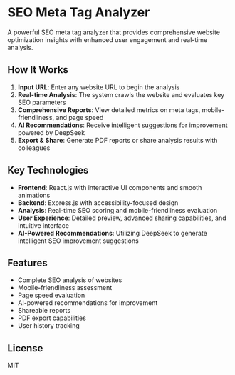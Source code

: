 # SEO Meta Tag Analyzer

A powerful SEO meta tag analyzer that provides comprehensive website optimization insights with enhanced user engagement and real-time analysis.

<!-- Add the SEO Analyzer Demo GIF here -->
<!-- ![SEO Analyzer Demo](path-to-your-gif.gif) -->

## How It Works

1. **Input URL**: Enter any website URL to begin the analysis
2. **Real-time Analysis**: The system crawls the website and evaluates key SEO parameters
3. **Comprehensive Reports**: View detailed metrics on meta tags, mobile-friendliness, and page speed
4. **AI Recommendations**: Receive intelligent suggestions for improvement powered by DeepSeek
5. **Export & Share**: Generate PDF reports or share analysis results with colleagues

## Key Technologies

- **Frontend**: React.js with interactive UI components and smooth animations
- **Backend**: Express.js with accessibility-focused design  
- **Analysis**: Real-time SEO scoring and mobile-friendliness evaluation
- **User Experience**: Detailed preview, advanced sharing capabilities, and intuitive interface
- **AI-Powered Recommendations**: Utilizing DeepSeek to generate intelligent SEO improvement suggestions

## Features

- Complete SEO analysis of websites
- Mobile-friendliness assessment
- Page speed evaluation
- AI-powered recommendations for improvement
- Shareable reports
- PDF export capabilities
- User history tracking

## License

MIT